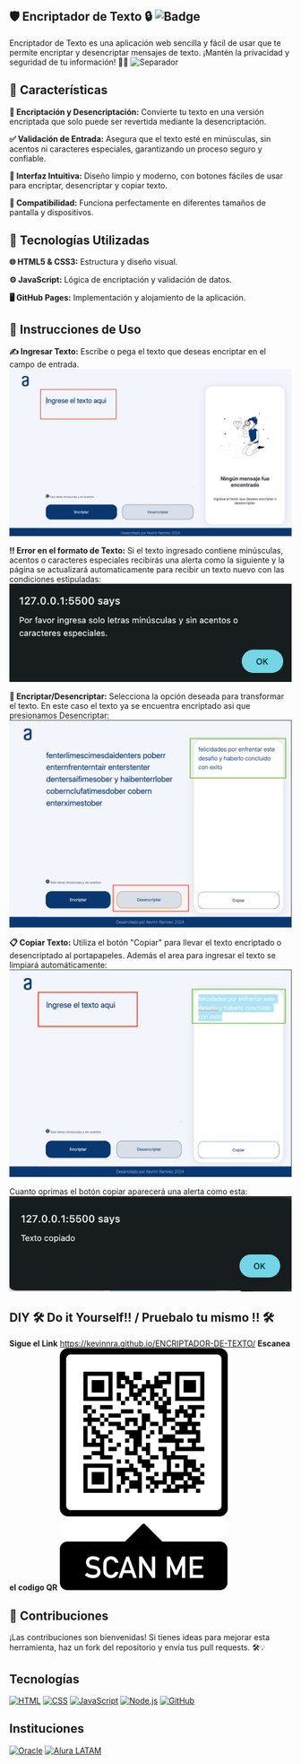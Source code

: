 ## 🛡️ Encriptador de Texto 🔒 ![Badge](https://img.shields.io/badge/Seguridad%20Alta-brightgreen?style=for-the-badge&logo=shield)
Encriptador de Texto es una aplicación web sencilla y fácil de usar que te permite encriptar y desencriptar mensajes de texto. ¡Mantén la privacidad y seguridad de tu información! 💌🔐
![Separador](https://github.com/Kevinnra/ENCRIPTADOR-DE-TEXTO/blob/2aadc9d7772efe39405d12ee1dadeb8cbe72a6cf/docs/assets/Screenshot%202024-08-14%20at%205.35.27%E2%80%AFPM.png)
## 🌟 Características
**🔏 Encriptación y Desencriptación:** Convierte tu texto en una versión encriptada que solo puede ser revertida mediante la desencriptación.

**✅ Validación de Entrada:** Asegura que el texto esté en minúsculas, sin acentos ni caracteres especiales, garantizando un proceso seguro y confiable.

**🎨 Interfaz Intuitiva:** Diseño limpio y moderno, con botones fáciles de usar para encriptar, desencriptar y copiar texto.

**📱 Compatibilidad:** Funciona perfectamente en diferentes tamaños de pantalla y dispositivos.

## 🚀 Tecnologías Utilizadas
**🌐 HTML5 & CSS3:** Estructura y diseño visual.

**⚙️ JavaScript:** Lógica de encriptación y validación de datos.

**🖥️ GitHub Pages:** Implementación y alojamiento de la aplicación.

## 📝 Instrucciones de Uso
**✍️ Ingresar Texto:** Escribe o pega el texto que deseas encriptar en el campo de entrada.
![screenshot1](https://github.com/Kevinnra/ENCRIPTADOR-DE-TEXTO/blob/a19101797143ffe64c4277fca135dff1c26f447d/docs/assets/ss1.png)

**‼️ Error en el formato de Texto:** Si el texto ingresado contiene  minúsculas, acentos o caracteres especiales recibirás una alerta como la siguiente y la página se actualizará automaticamente para recibir un texto nuevo con las condiciones estipuladas:
![screenshot1](https://github.com/Kevinnra/ENCRIPTADOR-DE-TEXTO/blob/6123aecde65ebfe955a2be55568f726a3d5391f5/docs/assets/aa1.png)

**🔄 Encriptar/Desencriptar:** Selecciona la opción deseada para transformar el texto. En este caso el texto ya se encuentra encriptado asi que presionamos Desencriptar:
![screenshot2](https://github.com/Kevinnra/ENCRIPTADOR-DE-TEXTO/blob/6123aecde65ebfe955a2be55568f726a3d5391f5/docs/assets/ss3.png)

**📋 Copiar Texto:** Utiliza el botón "Copiar" para llevar el texto encriptado o desencriptado al portapapeles. Además el area para ingresar el texto se limpiará automáticamente:
![screenshot3](https://github.com/Kevinnra/ENCRIPTADOR-DE-TEXTO/blob/6123aecde65ebfe955a2be55568f726a3d5391f5/docs/assets/ss4.png)

Cuanto oprimas el botón copiar aparecerá una alerta como esta:
![screenshot4](https://github.com/Kevinnra/ENCRIPTADOR-DE-TEXTO/blob/6123aecde65ebfe955a2be55568f726a3d5391f5/docs/assets/aa2.png)

## DIY 🛠️ Do it Yourself!! / Pruebalo tu mismo !!  🛠️
**Sigue el Link**
https://kevinnra.github.io/ENCRIPTADOR-DE-TEXTO/
 **Escanea el codigo QR**
             ![QRcode](https://github.com/Kevinnra/ENCRIPTADOR-DE-TEXTO/blob/9203c76c68c9bb4efc602cefc2b0a1d87bfd65c3/docs/assets/qrcode.png)
 



## 🤝 Contribuciones
¡Las contribuciones son bienvenidas! Si tienes ideas para mejorar esta herramienta, haz un fork del repositorio y envía tus pull requests. 🛠️💡

## Tecnologías
[![HTML](https://img.shields.io/badge/HTML-E34F26?style=for-the-badge&logo=html5&logoColor=white)](#)
[![CSS](https://img.shields.io/badge/CSS-1572B6?style=for-the-badge&logo=css3&logoColor=white)](#)
[![JavaScript](https://img.shields.io/badge/JavaScript-F7DF1E?style=for-the-badge&logo=javascript&logoColor=black)](#)
[![Node.js](https://img.shields.io/badge/Node.js-339933?style=for-the-badge&logo=nodedotjs&logoColor=white)](#)
[![GitHub](https://img.shields.io/badge/GitHub-181717?style=for-the-badge&logo=github&logoColor=white)](#)
## Instituciones
[![Oracle](https://img.shields.io/badge/Oracle-F80000?style=for-the-badge&logo=oracle&logoColor=white)](#)
[![Alura LATAM](https://img.shields.io/badge/Alura_LATAM-008CBA?style=for-the-badge&logo=alura&logoColor=white)](#)



